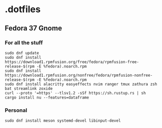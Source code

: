 # .dotfiles 

## Fedora 37 Gnome


### For all the stuff
```
sudo dnf update
sudo dnf install https://download1.rpmfusion.org/free/fedora/rpmfusion-free-release-$(rpm -E %fedora).noarch.rpm
sudo dnf install https://download1.rpmfusion.org/nonfree/fedora/rpmfusion-nonfree-release-$(rpm -E %fedora).noarch.rpm
sudo dnf install alacritty easyeffects nvim ranger tmux zathura zsh bat streamlink zoxide
curl --proto '=https' --tlsv1.2 -sSf https://sh.rustup.rs | sh
cargo install nu --features=dataframe
```

### Personal
```
sudo dnf install meson systemd-devel libinput-devel
```
